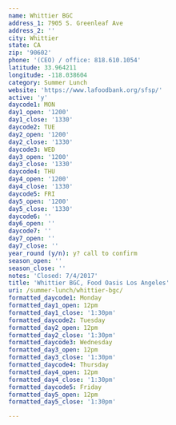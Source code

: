 ```yaml
---
name: Whittier BGC
address_1: 7905 S. Greenleaf Ave
address_2: ''
city: Whittier
state: CA
zip: '90602'
phone: '(CEO) / office: 818.610.1054'
latitude: 33.964211
longitude: -118.038604
category: Summer Lunch
website: 'https://www.lafoodbank.org/sfsp/'
active: 'y'
daycode1: MON
day1_open: '1200'
day1_close: '1330'
daycode2: TUE
day2_open: '1200'
day2_close: '1330'
daycode3: WED
day3_open: '1200'
day3_close: '1330'
daycode4: THU
day4_open: '1200'
day4_close: '1330'
daycode5: FRI
day5_open: '1200'
day5_close: '1330'
daycode6: ''
day6_open: ''
daycode7: ''
day7_open: ''
day7_close: ''
year_round (y/n): y? call to confirm
season_open: ''
season_close: ''
notes: 'Closed: 7/4/2017'
title: 'Whittier BGC, Food Oasis Los Angeles'
uri: /summer-lunch/whittier-bgc/
formatted_daycode1: Monday
formatted_day1_open: 12pm
formatted_day1_close: '1:30pm'
formatted_daycode2: Tuesday
formatted_day2_open: 12pm
formatted_day2_close: '1:30pm'
formatted_daycode3: Wednesday
formatted_day3_open: 12pm
formatted_day3_close: '1:30pm'
formatted_daycode4: Thursday
formatted_day4_open: 12pm
formatted_day4_close: '1:30pm'
formatted_daycode5: Friday
formatted_day5_open: 12pm
formatted_day5_close: '1:30pm'

---
```



